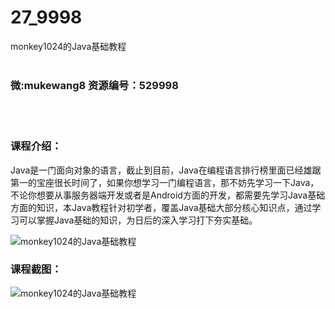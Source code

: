 # 27_9998
monkey1024的Java基础教程
<br/></br>
<h3>微:mukewang8 资源编号：529998</h3>
<br/></br>
<h3>课程介绍：</h3>
<p><a title="查看与 Java 相关的文章" target="_blank">Java</a>是一门面向对象的语言，截止到目前，<a title="查看与 Java 相关的文章" target="_blank">Java</a>在编程语言排行榜里面已经雄踞第一的宝座很长时间了，如果你想学习一门编程语言，那不妨先学习一下Java，不论你想要从事服务器端开发或者是Android方面的开发，都需要先学习Java基础方面的知识，本Java教程针对初学者，覆盖Java基础大部分核心知识点，通过学习可以掌握Java基础的知识，为日后的深入学习打下夯实基础。</p>
<p><img src="https://www.ko996.com/wp-content/uploads/img/2020/01/1-57.png" alt="monkey1024的Java基础教程"></p>
<h3>课程截图：</h3>
<p><img src="https://www.ko996.com/wp-content/uploads/img/2020/01/11-57.png" alt="monkey1024的Java基础教程"></p>
